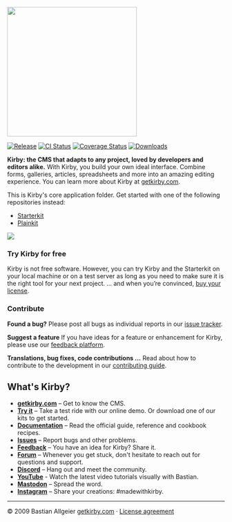 [<img src="https://getkirby.com/assets/images/github/kirby.jpg" width="300">](https://getkirby.com)

[![Release](https://img.shields.io/github/v/release/getkirby/kirby)](https://github.com/getkirby/kirby/releases/latest)
[![CI Status](https://img.shields.io/github/actions/workflow/status/getkirby/kirby/ci.yml?branch=main&label=CI)](https://github.com/getkirby/kirby/actions?query=workflow%3ACI+branch%3Amain)
[![Coverage Status](https://img.shields.io/codecov/c/gh/getkirby/kirby?token=ROZ2RVA0OF)](https://codecov.io/gh/getkirby/kirby)
[![Downloads](https://img.shields.io/packagist/dt/getkirby/cms?color=red)](https://github.com/getkirby/kirby/releases/latest)

**Kirby: the CMS that adapts to any project, loved by developers and editors alike.**
With Kirby, you build your own ideal interface. Combine forms, galleries, articles, spreadsheets and more into an amazing editing experience. You can learn more about Kirby at [getkirby.com](https://getkirby.com).

This is Kirby's core application folder. Get started with one of the following repositories instead:

- [Starterkit](https://github.com/getkirby/starterkit)
- [Plainkit](https://github.com/getkirby/plainkit)

<img src="https://getkirby.com/assets/images/github/kirby-screen.png" />

### Try Kirby for free

Kirby is not free software. However, you can try Kirby and the Starterkit on your local machine or on a test server as long as you need to make sure it is the right tool for your next project. … and when you’re convinced, [buy your license](https://getkirby.com/buy).

### Contribute

**Found a bug?**
Please post all bugs as individual reports in our [issue tracker](https://github.com/getkirby/kirby/issues).

**Suggest a feature**
If you have ideas for a feature or enhancement for Kirby, please use our [feedback platform](https://feedback.getkirby.com).

**Translations, bug fixes, code contributions ...**
Read about how to contribute to the development in our [contributing guide](/CONTRIBUTING.md).

## What's Kirby?

- **[getkirby.com](https://getkirby.com)** – Get to know the CMS.
- **[Try it](https://getkirby.com/try)** – Take a test ride with our online demo. Or download one of our kits to get started.
- **[Documentation](https://getkirby.com/docs/guide)** – Read the official guide, reference and cookbook recipes.
- **[Issues](https://github.com/getkirby/kirby/issues)** – Report bugs and other problems.
- **[Feedback](https://feedback.getkirby.com)** – You have an idea for Kirby? Share it.
- **[Forum](https://forum.getkirby.com)** – Whenever you get stuck, don't hesitate to reach out for questions and support.
- **[Discord](https://chat.getkirby.com)** – Hang out and meet the community.
- **[YouTube](https://youtube.com/kirbyCasts)** - Watch the latest video tutorials visually with Bastian.
- **[Mastodon](https://mastodon.social/@getkirby)** – Spread the word.
- **[Instagram](https://www.instagram.com/getkirby/)** – Share your creations: #madewithkirby.

---

© 2009 Bastian Allgeier
[getkirby.com](https://getkirby.com) · [License agreement](https://getkirby.com/license)
